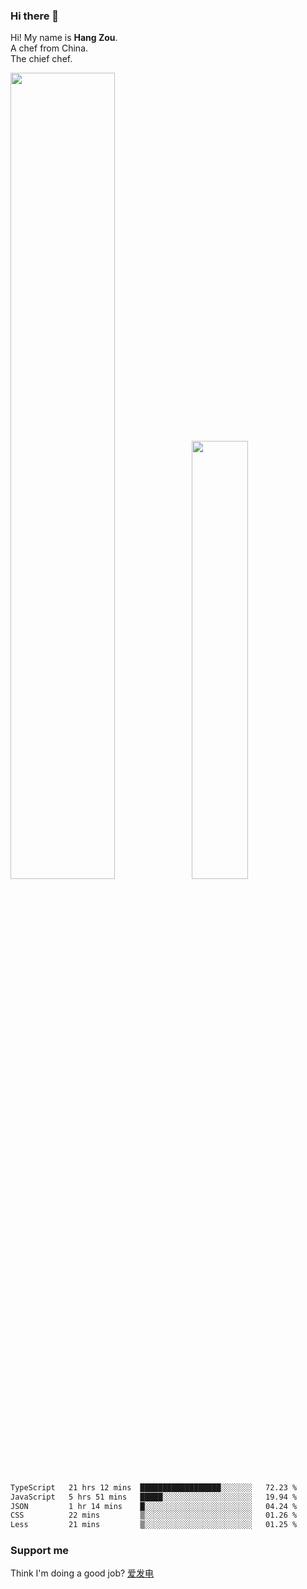 ### Hi there 👋

Hi! My name is **Hang Zou**.  
A chef from China.  
The chief chef.

<img align="" width="57.5%" src="https://github-readme-stats.vercel.app/api?username=zouhangwithsweet&hide_title=true&hide_border=true&show_icons=true&include_all_commits=true&line_height=21" /><img align="" width="42.4%" src="https://github-readme-stats.vercel.app/api/top-langs/?username=zouhangwithsweet&hide_title=true&hide_border=true&layout=compact" />

<!--START_SECTION:waka-->

```txt
TypeScript   21 hrs 12 mins  ██████████████████░░░░░░░   72.23 %
JavaScript   5 hrs 51 mins   █████░░░░░░░░░░░░░░░░░░░░   19.94 %
JSON         1 hr 14 mins    █░░░░░░░░░░░░░░░░░░░░░░░░   04.24 %
CSS          22 mins         ▒░░░░░░░░░░░░░░░░░░░░░░░░   01.26 %
Less         21 mins         ▒░░░░░░░░░░░░░░░░░░░░░░░░   01.25 %
```

<!--END_SECTION:waka-->

### Support me

Think I'm doing a good job? [爱发电](https://afdian.net/@zouhangsweet)
